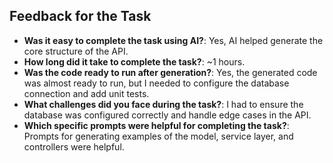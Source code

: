## Feedback for the Task

- **Was it easy to complete the task using AI?**: Yes, AI helped generate the core structure of the API.
- **How long did it take to complete the task?**: ~1 hours.
- **Was the code ready to run after generation?**: Yes, the generated code was almost ready to run, but I needed to configure the database connection and add unit tests.
- **What challenges did you face during the task?**: I had to ensure the database was configured correctly and handle edge cases in the API.
- **Which specific prompts were helpful for completing the task?**: Prompts for generating examples of the model, service layer, and controllers were helpful.